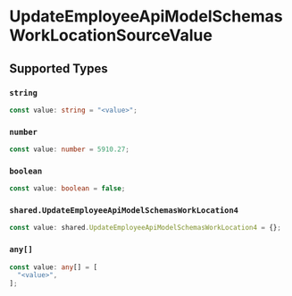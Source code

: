 # UpdateEmployeeApiModelSchemasWorkLocationSourceValue


## Supported Types

### `string`

```typescript
const value: string = "<value>";
```

### `number`

```typescript
const value: number = 5910.27;
```

### `boolean`

```typescript
const value: boolean = false;
```

### `shared.UpdateEmployeeApiModelSchemasWorkLocation4`

```typescript
const value: shared.UpdateEmployeeApiModelSchemasWorkLocation4 = {};
```

### `any[]`

```typescript
const value: any[] = [
  "<value>",
];
```


